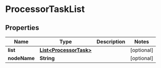 # ProcessorTaskList

## Properties
Name | Type | Description | Notes
------------ | ------------- | ------------- | -------------
**list** | [**List&lt;ProcessorTask&gt;**](ProcessorTask.md) |  |  [optional]
**nodeName** | **String** |  |  [optional]
